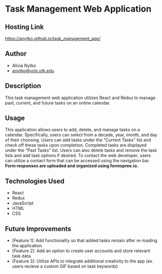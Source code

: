 # Task Management Web Application

## Hosting Link
https://anytko.github.io/task_management_app/

## Author
- Alivia Nytko
- anytko@vols.utk.edu


## Description
This task management web application utilizes React and Redux to manage past, current, and future tasks on an online calendar.

## Usage
This application allows users to add, delete, and manage tasks on a calendar. Specifically, users can select from a decade, year, month, and day of their choosing. Users can add tasks under the "Current Tasks" list and check off these tasks upon completion. Completed tasks are displayed under the "Past Tasks" list. Users can also delete tasks and remove the task lists and add task options if desired. To contact the web developer, users can utilize a contact form that can be accessed using the navigation bar. **Form responses are uploaded and organized using formspree.io.**

## Technologies Used
- React
- Redux
- JavaScript
- HTML
- CSS

## Future Improvements
- [Feature 1]: Add functionality so that added tasks remain after re-loading the application.
- [Feature 2]: Add an option to create user accounts and store relevant task data.
- [Feature 3]: Utilize APIs to integrate additional creativity to the app (ex. users recieve a custom GIF based on task keywords)